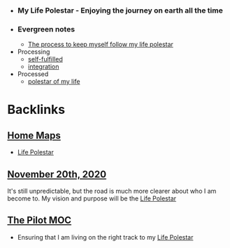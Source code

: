 - ### My Life Polestar - Enjoying the journey on earth all the time
- ### Evergreen notes 
    - [The process to keep myself follow my life polestar](<The process to keep myself follow my life polestar.md>)
- Processing
    - [self-fulfilled](<self-fulfilled.md>)
    - [integration](<integration.md>)
- Processed
    - [polestar of my life](<polestar of my life.md>)

# Backlinks
## [Home Maps](<Home Maps.md>)
- [Life Polestar](<Life Polestar.md>)

## [November 20th, 2020](<November 20th, 2020.md>)
It's still unpredictable, but the road is much more clearer about who I am become to. My vision and purpose will be the [Life Polestar](<Life Polestar.md>)

## [The Pilot MOC](<The Pilot MOC.md>)
- Ensuring that I am living on the right track to my [Life Polestar](<Life Polestar.md>)

